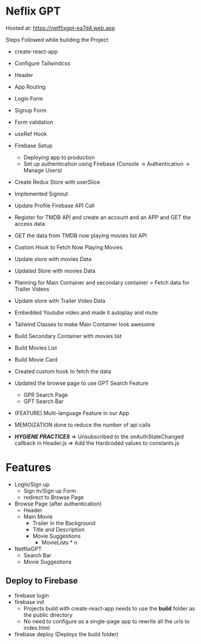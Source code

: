 # Neflix GPT

Hosted at: https://netflixgpt-ea7d4.web.app

Steps Followed while building the Project

- create-react-app
- Configure Tailwindcss
- Header
- App Routing
- Login Form
- Signup Form
- Form validation
- useRef Hook
- Firebase Setup
  - Deploying app to production
  - Set up authentication using Firebase (Console -> Authentication -> Manage Users)
- Create Redux Store with userSlice
- Implemented Signout
- Update Profile Firebase API Call
- Register for TMDB API and create an account and an APP and GET the access data
- GET the data from TMDB now playing movies list API
- Custom Hook to Fetch Now Playing Movies
- Update store with movies Data
- Updated Store with movies Data
- Planning for Main Container and secondary container
  = Fetch data for Trailer Videos
- Update store with Trailer Video Data
- Embedded Youtube video and made it autoplay and mute
- Tailwind Classes to make Main Container look awesome
- Build Secondary Container with movies list
- Build Movies List
- Build Movie Card
- Created custom hook to fetch the data
- Updated the browse page to use GPT Search Feature
  - GPR Search Page
  - GPT Search Bar
- (FEATURE) Multi-language Feature in our App
- MEMOIZATION done to reduce the number of api calls

- **_HYGIENE PRACTICES_**
  => Unsubscribed to the onAuthStateChanged callback in Header.js
  => Add the Hardcoded values to constants.js

# Features

- Login/Sign up
  - Sign In/Sign up Form
  - redirect to Browse Page
- Browse Page (after authentication)
  - Header
  - Main Movie
    - Trailer in the Background
    - Title and Description
    - Movie Suggestions
      - MovieLists \* n
- NetflixGPT
  - Search Bar
  - Movie Suggestions

## Deploy to Firebase

- firebase login
- firebase init
  - Projects build with create-react-app needs to use the **build** folder as the public directory
  - No need to configure as a single-page app to rewrite all the urls to index.html
- firebase deploy (Deploys the build folder)
